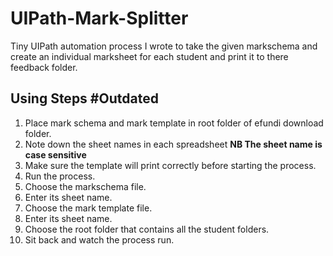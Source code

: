 # UIPath-Mark-Splitter
Tiny UIPath automation process I wrote to take the given markschema and create an individual marksheet for each student and print it to there feedback folder.</br>
## Using Steps #Outdated
1. Place mark schema and mark template in root folder of efundi download folder.
2. Note down the sheet names in each spreadsheet **NB The sheet name is case sensitive**
3. Make sure the template will print correctly before starting the process.
4. Run the process.
5. Choose the markschema file.
6. Enter its sheet name.
7. Choose the mark template file.
8. Enter its sheet name.
9. Choose the root folder that contains all the student folders.
10. Sit back and watch the process run.
